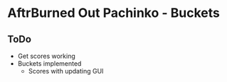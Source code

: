 # AftrBurned Out Pachinko - Buckets

## ToDo
* Get scores working
* Buckets implemented
   * Scores with updating GUI
